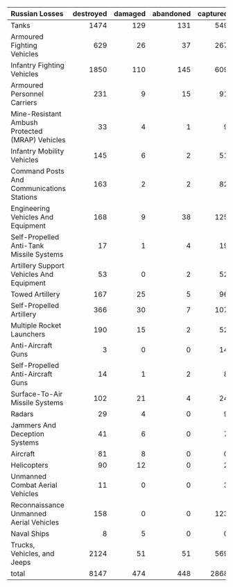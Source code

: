 | Russian Losses                                   |   destroyed |   damaged |   abandoned |   captured |   total |
|:-------------------------------------------------|------------:|----------:|------------:|-----------:|--------:|
| Tanks                                            |        1474 |       129 |         131 |        549 |    2283 |
| Armoured Fighting Vehicles                       |         629 |        26 |          37 |        267 |     959 |
| Infantry Fighting Vehicles                       |        1850 |       110 |         145 |        609 |    2714 |
| Armoured Personnel Carriers                      |         231 |         9 |          15 |         91 |     346 |
| Mine-Resistant Ambush Protected  (MRAP) Vehicles |          33 |         4 |           1 |          9 |      47 |
| Infantry Mobility Vehicles                       |         145 |         6 |           2 |         51 |     204 |
| Command Posts And Communications Stations        |         163 |         2 |           2 |         82 |     249 |
| Engineering Vehicles And Equipment               |         168 |         9 |          38 |        125 |     340 |
| Self-Propelled Anti-Tank Missile Systems         |          17 |         1 |           4 |         19 |      41 |
| Artillery Support Vehicles And Equipment         |          53 |         0 |           2 |         52 |     107 |
| Towed Artillery                                  |         167 |        25 |           5 |         96 |     293 |
| Self-Propelled Artillery                         |         366 |        30 |           7 |        107 |     510 |
| Multiple Rocket Launchers                        |         190 |        15 |           2 |         52 |     259 |
| Anti-Aircraft Guns                               |           3 |         0 |           0 |         14 |      17 |
| Self-Propelled Anti-Aircraft Guns                |          14 |         1 |           2 |          8 |      25 |
| Surface-To-Air Missile Systems                   |         102 |        21 |           4 |         24 |     151 |
| Radars                                           |          29 |         4 |           0 |          9 |      42 |
| Jammers And Deception Systems                    |          41 |         6 |           0 |          7 |      54 |
| Aircraft                                         |          81 |         8 |           0 |          0 |      89 |
| Helicopters                                      |          90 |        12 |           0 |          2 |     104 |
| Unmanned Combat Aerial Vehicles                  |          11 |         0 |           0 |          3 |      14 |
| Reconnaissance Unmanned Aerial Vehicles          |         158 |         0 |           0 |        123 |     281 |
| Naval Ships                                      |           8 |         5 |           0 |          0 |      13 |
| Trucks, Vehicles, and Jeeps                      |        2124 |        51 |          51 |        569 |    2795 |
| total                                            |        8147 |       474 |         448 |       2868 |   11937 |